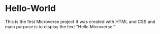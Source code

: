# Hello-World
This is the first Microverse project
It was created with HTML and CSS and main purpose is to display the text "Hello Microverse!"